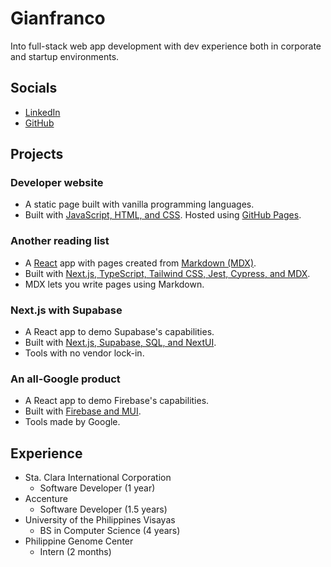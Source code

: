 # Gianfranco

Into full-stack web app development with dev experience both in corporate and startup environments.

## Socials

- [LinkedIn](linkedin.com)
- [GitHub](github.com)

## Projects

### Developer website

- A static page built with vanilla programming languages.
- Built with <u>JavaScript, HTML, and CSS</u>. Hosted using <u>GitHub Pages</u>.

### Another reading list

- A <u>React</u> app with pages created from <u>Markdown (MDX)</u>.
- Built with <u>Next.js, TypeScript, Tailwind CSS, Jest, Cypress, and MDX</u>.
- MDX lets you write pages using Markdown.

### Next.js with Supabase

- A React app to demo Supabase's capabilities.
- Built with <u>Next.js, Supabase, SQL, and NextUI</u>.
- Tools with no vendor lock-in.

### An all-Google product

- A React app to demo Firebase's capabilities.
- Built with <u>Firebase and MUI</u>.
- Tools made by Google.

## Experience

- Sta. Clara International Corporation
  - Software Developer (1 year)
- Accenture
  - Software Developer (1.5 years)
- University of the Philippines Visayas
  - BS in Computer Science (4 years)
- Philippine Genome Center
  - Intern (2 months)
